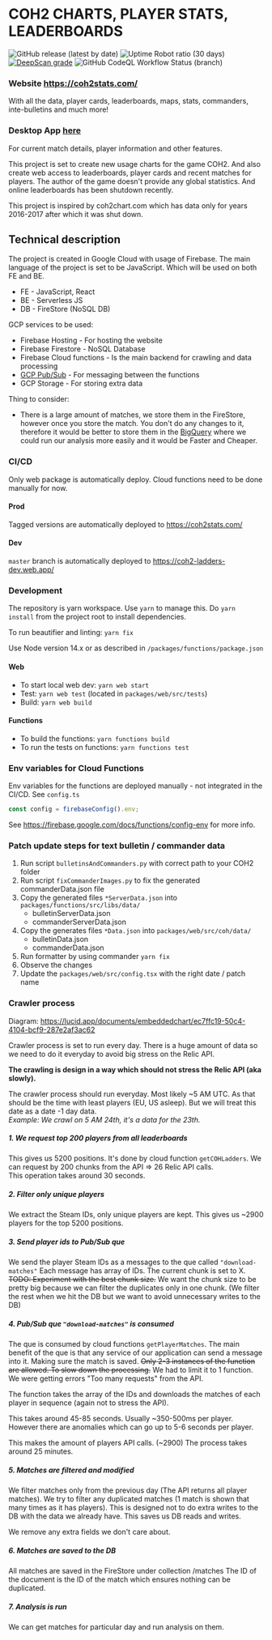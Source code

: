 # COH2 CHARTS, PLAYER STATS, LEADERBOARDS

![GitHub release (latest by date)](https://img.shields.io/github/v/release/cohstats/coh2stats)
![Uptime Robot ratio (30 days)](https://img.shields.io/uptimerobot/ratio/m788579058-010f84f8b7e284e354b0946c?label=uptime%2030%20days)
[![DeepScan grade](https://deepscan.io/api/teams/15780/projects/20479/branches/558227/badge/grade.svg)](https://deepscan.io/dashboard#view=project&tid=15780&pid=19027&bid=481420)
![GitHub CodeQL Workflow Status (branch)](https://img.shields.io/github/workflow/status/cohstats/coh2stats/CodeQL/master?label=CodeQL)

### Website https://coh2stats.com/

With all the data, player cards, leaderboards, maps, stats, commanders, inte-bulletins and much more!

### Desktop App [here](packages/app/README.md)

For current match details, player information and other features.

This project is set to create new usage charts for the game COH2.
And also create web access to leaderboards, player cards and recent matches for players.
The author of the game doesn't provide any global statistics. And online leaderboards has been shutdown recently.

This project is inspired by coh2chart.com which has data
only for years 2016-2017 after which it was shut down.

## Technical description

The project is created in Google Cloud with usage of Firebase.
The main language of the project is set to be JavaScript. Which will
be used on both FE and BE.

- FE - JavaScript, React
- BE - Serverless JS
- DB - FireStore (NoSQL DB)

GCP services to be used:

- Firebase Hosting - For hosting the website
- Firebase Firestore - NoSQL Database
- Firebase Cloud functions - Is the main backend for crawling and data processing
- [GCP Pub/Sub](https://cloud.google.com/pubsub/docs/overview) - For messaging between the functions
- GCP Storage - For storing extra data

Thing to consider:

- There is a large amount of matches, we store them in the FireStore, however
  once you store the match. You don't do any changes to it, therefore it would be
  better to store them in the [BigQuery](https://cloud.google.com/bigquery/) where
  we could run our analysis more easily and it would be Faster and Cheaper.

### CI/CD

Only web package is automatically deploy. Cloud functions
need to be done manually for now.

#### Prod

Tagged versions are automatically deployed to https://coh2stats.com/

#### Dev

`master` branch is automatically deployed to https://coh2-ladders-dev.web.app/

### Development

The repository is yarn workspace. Use `yarn` to manage this.
Do `yarn install` from the project root to install dependencies.

To run beautifier and linting:
`yarn fix`

Use Node version 14.x or as described in `/packages/functions/package.json`

#### Web

- To start local web dev: `yarn web start`
- Test: `yarn web test` (located in `packages/web/src/tests`)
- Build: `yarn web build`

#### Functions

- To build the functions:
  `yarn functions build`
- To run the tests on functions:
  `yarn functions test`

### Env variables for Cloud Functions

Env variables for the functions are deployed manually - not integrated in the CI/CD.
See `config.ts`

```javascript
const config = firebaseConfig().env;
```

See https://firebase.google.com/docs/functions/config-env for more info.

### Patch update steps for text bulletin / commander data

1. Run script `bulletinsAndCommanders.py` with correct path to your COH2 folder
2. Run script `fixCommanderImages.py` to fix the generated commanderData.json file
3. Copy the generated files `*ServerData.json` into `packages/functions/src/libs/data/`
   - bulletinServerData.json
   - commanderServerData.json
4. Copy the generates files `*Data.json` into `packages/web/src/coh/data/`
   - bulletinData.json
   - commanderData.json
5. Run formatter by using commander `yarn fix`
6. Observe the changes
7. Update the `packages/web/src/config.tsx` with the right date / patch name

### Crawler process

Diagram:
https://lucid.app/documents/embeddedchart/ec7ffc19-50c4-4104-bcf9-287e2af3ac62

Crawler process is set to run every day. There is a huge amount of data
so we need to do it everyday to avoid big stress on the Relic API.

**The crawling is design in a way which should not stress the Relic API (aka
slowly).**

The crawler process should run everyday. Most likely ~5 AM UTC. As that
should be the time with least players (EU, US asleep). But we will treat
this date as a date -1 day data.  
 _Example: We crawl on 5 AM 24th, it's a data for the 23th._

##### 1. We request top 200 players from all leaderboards

This gives us 5200 positions. It's done by cloud function `getCOHLadders`.
We can request by 200 chunks from the API => 26 Relic API calls.  
This operation takes around 30 seconds.

##### 2. Filter only unique players

We extract the Steam IDs, only unique players are kept.
This gives us ~2900 players for the top 5200 positions.

##### 3. Send player ids to Pub/Sub que

We send the player Steam IDs as a messages to the que called `"download-matches"`
Each message has array of IDs. The current chunk is set to X.
~~TODO: Experiment with the best chunk size.~~ We want the chunk size
to be pretty big because we can filter the duplicates only in
one chunk. (We filter the rest when we hit the DB but we want to
avoid unnecessary writes to the DB)

##### 4. Pub/Sub que `"download-matches"` is consumed

The que is consumed by cloud functions `getPlayerMatches`.
The main benefit of the que is that any service of our application
can send a message into it. Making sure the match is saved.
~~Only 2-3 instances of the function are allowed. To slow down the processing.~~
We had to limit it to 1 function. We were getting errors "Too many requests"
from the API.

The function takes the array of the IDs and downloads the matches
of each player in sequence (again not to stress the API).

This takes around 45-85 seconds. Usually ~350-500ms per player. However
there are anomalies which can go up to 5-6 seconds per player.

This makes the amount of players API calls. (~2900)
The process takes around 25 minutes.

##### 5. Matches are filtered and modified

We filter matches only from the previous day (The API returns all player matches).
We try to filter any duplicated matches (1 match is shown that many times as it has players).
This is designed not to do extra writes to the DB with the data we already have.
This saves us DB reads and writes.

We remove any extra fields we don't care about.

##### 6. Matches are saved to the DB

All matches are saved in the FireStore under collection /matches
The ID of the document is the ID of the match which ensures nothing
can be duplicated.

##### 7. Analysis is run

We can get matches for particular day and run analysis on them.
